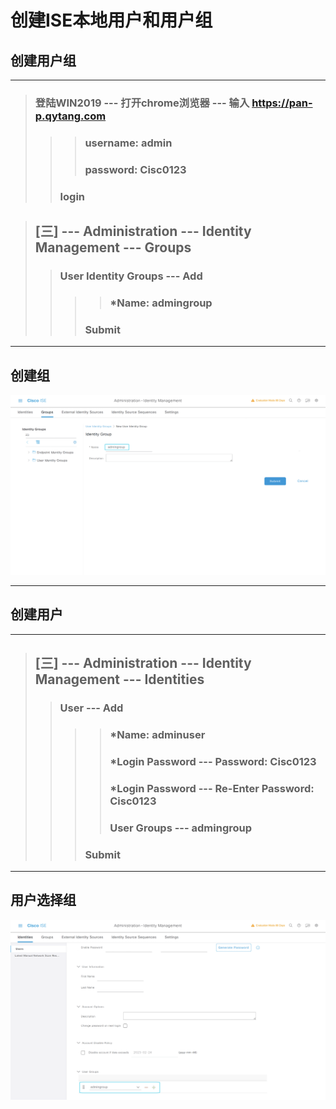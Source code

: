 # 创建ISE本地用户和用户组

## 创建用户组

---

> ### 登陆WIN2019 --- 打开chrome浏览器 --- 输入 https://pan-p.qytang.com
>>> ### username: admin
>>> ### password: Cisc0123
>> ### login

> ##  [三] --- Administration --- Identity Management --- Groups
>> ###  User Identity Groups --- Add
>>>> ### *Name: admingroup
>>> ###  Submit

---

## 创建组
![](./images/7.5_1_创建组.png)

---

## 创建用户

---

> ##  [三] --- Administration --- Identity Management --- Identities
>> ###  User --- Add
>>>> ### *Name: adminuser
>>>> ### *Login Password --- Password: Cisc0123
>>>> ### *Login Password  --- Re-Enter Password: Cisc0123
>>>> ### User Groups --- admingroup
>>> ### Submit

---

## 用户选择组
![](./images/7.5_2_用户选择组.png)
